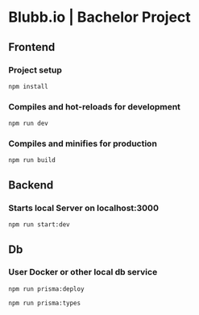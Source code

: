 # Blubb.io | Bachelor Project
## Frontend
### Project setup
```
npm install
```
### Compiles and hot-reloads for development
```
npm run dev
```
### Compiles and minifies for production
```
npm run build
```
## Backend
### Starts local Server on localhost:3000
```
npm run start:dev
```
## Db
### User Docker or other local db service
```
npm run prisma:deploy
```
```
npm run prisma:types
```